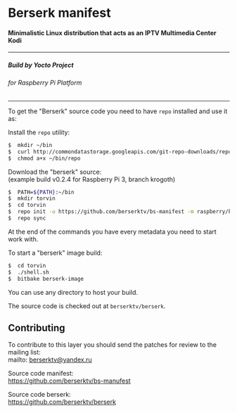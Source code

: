 # Berserk manifest

#### Minimalistic Linux distribution that acts as an IPTV Multimedia Center Kodi

---  
##### Build by Yocto Project 

###### for Raspberry Pi Platform
---  


To get the "Berserk" source code you need to have `repo` installed and use it as:

Install the `repo` utility:

```sh
$  mkdir ~/bin
$  curl http://commondatastorage.googleapis.com/git-repo-downloads/repo > ~/bin/repo
$  chmod a+x ~/bin/repo
```

Download the "berserk" source:  
(example build v0.2.4 for Raspberry Pi 3, branch krogoth)  

```sh
$  PATH=${PATH}:~/bin
$  mkdir torvin
$  cd torvin
$  repo init -u https://github.com/berserktv/bs-manifest -m raspberry/krogoth/torvin-0.2.4.xml
$  repo sync
```

At the end of the commands you have every metadata you need to start work with.  

To start a "berserk" image build:  

```sh
$  cd torvin
$  ./shell.sh
$  bitbake berserk-image
```

You can use any directory to host your build. 

The source code is checked out at `berserktv/berserk`.

## Contributing

To contribute to this layer you should send the patches for review to the mailing list:  
    mailto: berserktv@yandex.ru  

Source code manifest:  
    https://github.com/berserktv/bs-manufest  

Source code berserk:  
    https://github.com/berserktv/berserk  
    

